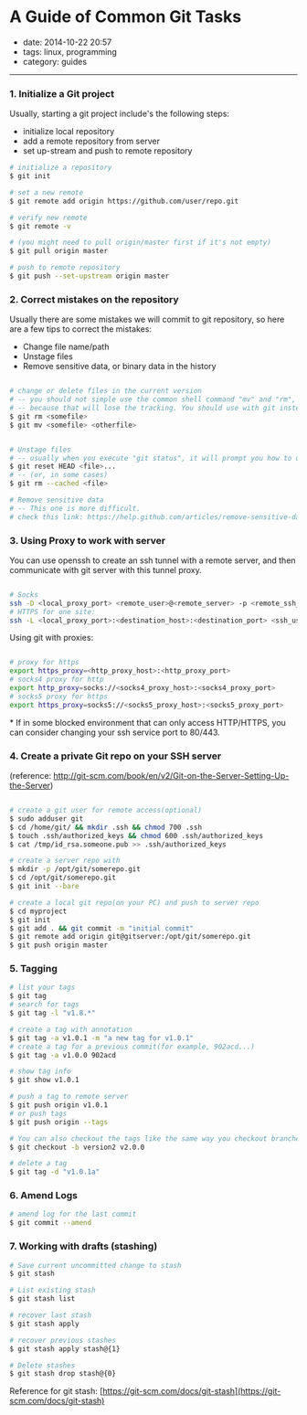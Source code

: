 # A Guide of Common Git Tasks

- date: 2014-10-22 20:57
- tags: linux, programming
- category: guides
------------------------------

### 1. Initialize a Git project

Usually, starting a git project include's the following steps:

 * initialize local repository
 * add a remote repository from server
 * set up-stream and push to remote repository

```bash
# initialize a repository
$ git init

# set a new remote
$ git remote add origin https://github.com/user/repo.git

# verify new remote
$ git remote -v

# (you might need to pull origin/master first if it's not empty)
$ git pull origin master

# push to remote repository
$ git push --set-upstream origin master

```


### 2. Correct mistakes on the repository

Usually there are some mistakes we will commit to git repository, so here are a few tips to correct the mistakes:

 * Change file name/path
 * Unstage files
 * Remove sensitive data, or binary data in the history 

```bash

# change or delete files in the current version
# -- you should not simple use the common shell command "mv" and "rm", 
# -- because that will lose the tracking. You should use with git instead
$ git rm <somefile>
$ git mv <somefile> <otherfile>


# Unstage files
# -- usually when you execute "git status", it will prompt you how to unstage files (e.g. '(use "git reset HEAD <file>..." to unstage)')
$ git reset HEAD <file>...
# -- (or, in some cases)
$ git rm --cached <file>

# Remove sensitive data
# -- This one is more difficult. 
# check this link: https://help.github.com/articles/remove-sensitive-data/

```

### 3. Using Proxy to work with server

You can use openssh to create an ssh tunnel with a remote server, and then communicate with git server with this tunnel proxy.

```bash

# Socks
ssh -D <local_proxy_port> <remote_user>@<remote_server> -p <remote_ssh_port>
# HTTPS for one site:
ssh -L <local_proxy_port>:<destination_host>:<destination_port> <ssh_user>@<ssh_server> -p <ssh_port>

```

Using git with proxies:

```bash

# proxy for https
export https_proxy=<http_proxy_host>:<http_proxy_port>
# socks4 proxy for http
export http_proxy=socks://<socks4_proxy_host>:<socks4_proxy_port>
# socks5 proxy for https
export https_proxy=socks5://<socks5_proxy_host>:<socks5_proxy_port>

```

\* If in some blocked environment that can only access HTTP/HTTPS, you can consider changing your ssh service port to 80/443.

### 4. Create a private Git repo on your SSH server

(reference: http://git-scm.com/book/en/v2/Git-on-the-Server-Setting-Up-the-Server)

```bash

# create a git user for remote access(optional)
$ sudo adduser git
$ cd /home/git/ && mkdir .ssh && chmod 700 .ssh
$ touch .ssh/authorized_keys && chmod 600 .ssh/authorized_keys
$ cat /tmp/id_rsa.someone.pub >> .ssh/authorized_keys

# create a server repo with 
$ mkdir -p /opt/git/somerepo.git
$ cd /opt/git/somerepo.git
$ git init --bare

# create a local git repo(on your PC) and push to server repo
$ cd myproject
$ git init
$ git add . && git commit -m "initial commit"
$ git remote add origin git@gitserver:/opt/git/somerepo.git
$ git push origin master

```

### 5. Tagging

```bash
# list your tags
$ git tag
# search for tags
$ git tag -l "v1.8.*"

# create a tag with annotation
$ git tag -a v1.0.1 -m "a new tag for v1.0.1"
# create a tag for a previous commit(for example, 902acd...)
$ git tag -a v1.0.0 902acd

# show tag info
$ git show v1.0.1

# push a tag to remote server
$ git push origin v1.0.1
# or push tags
$ git push origin --tags 

# You can also checkout the tags like the same way you checkout branches
$ git checkout -b version2 v2.0.0

# delete a tag
$ git tag -d "v1.0.1a"

```

### 6. Amend Logs

```bash
# amend log for the last commit
$ git commit --amend

```

### 7. Working with drafts (stashing)



```bash
# Save current uncommitted change to stash
$ git stash

# List existing stash
$ git stash list

# recover last stash
$ git stash apply

# recover previous stashes
$ git stash apply stash@{1}

# Delete stashes
$ git stash drop stash@{0}

```

Reference for git stash: [https://git-scm.com/docs/git-stash](https://git-scm.com/docs/git-stash)



